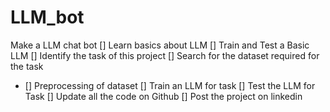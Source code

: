 # LLM_bot
Make a LLM chat bot
[] Learn basics about LLM 
[] Train and Test a Basic LLM 
[] Identify the task of this project
[] Search for the dataset required for the task
  - [] Preprocessing of dataset
[] Train an LLM for task 
[] Test the LLM for Task 
[] Update all the code on Github 
[] Post the project on linkedin
